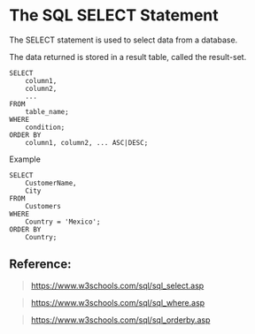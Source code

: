 # The SQL SELECT Statement

The SELECT statement is used to select data from a database.

The data returned is stored in a result table, called the result-set.

```
SELECT
    column1,
    column2,
    ...
FROM
    table_name;
WHERE
    condition;
ORDER BY
    column1, column2, ... ASC|DESC;
```

Example

```
SELECT
    CustomerName,
    City
FROM
    Customers
WHERE
    Country = 'Mexico';
ORDER BY
    Country;
```

## Reference:

> https://www.w3schools.com/sql/sql_select.asp

> https://www.w3schools.com/sql/sql_where.asp

> https://www.w3schools.com/sql/sql_orderby.asp
